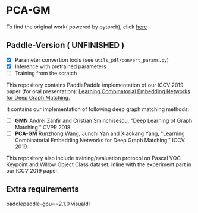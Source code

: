 # PCA-GM
To find the original work( powered by pytorch), click [here](https://github.com/Thinklab-SJTU/PCA-GM/tree/c426792d0fd566807c8fbf9ea056d7291e717263)

## Paddle-Version ( UNFINISHED )

- [x] Parameter convertion tools (see `utils_pdl/convert_params.py`)
- [x] Inference with pretrained parameters
- [ ] Training from the scratch

This repository contains PaddlePaddle implementation of our ICCV 2019 paper (for oral presentation): [Learning Combinatorial Embedding Networks for Deep Graph Matching.](http://openaccess.thecvf.com/content_ICCV_2019/papers/Wang_Learning_Combinatorial_Embedding_Networks_for_Deep_Graph_Matching_ICCV_2019_paper.pdf)

It contains our implementation of following deep graph matching methods: 

- [ ] **GMN** Andrei Zanfir and Cristian Sminchisescu, "Deep Learning of Graph Matching." CVPR 2018.
- [ ] **PCA-GM** Runzhong Wang, Junchi Yan and Xiaokang Yang, "Learning Combinatorial Embedding Networks for Deep Graph Matching." ICCV 2019.

This repository also include training/evaluation protocol on Pascal VOC Keypoint and Willow Object Class dataset, inline with the experiment part in our ICCV 2019 paper.

## Extra requirements
paddlepaddle-gpu==2.1.0
visualdl
